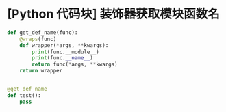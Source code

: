 # [Python 代码块] 装饰器获取模块函数名

```python
def get_def_name(func):
    @wraps(func)
    def wrapper(*args, **kwargs):
        print(func.__module__)
        print(func.__name__)
        return func(*args, **kwargs)
    return wrapper


@get_def_name
def test():
    pass
```
